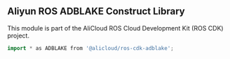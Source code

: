 ## Aliyun ROS ADBLAKE Construct Library

This module is part of the AliCloud ROS Cloud Development Kit (ROS CDK) project.

```go
import * as ADBLAKE from '@alicloud/ros-cdk-adblake';
```
